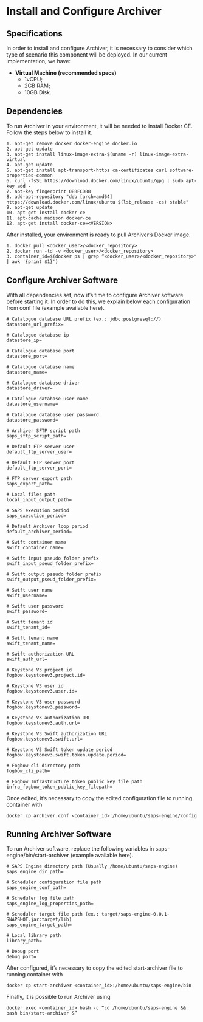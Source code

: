 # Install and Configure Archiver

## Specifications
In order to install and configure Archiver, it is necessary to consider which type of scenario this component will be deployed. In our current implementation, we have:

  - **Virtual Machine (recommended specs)**
    - 1vCPU;
    - 2GB RAM;
    - 10GB Disk.

## Dependencies
To run Archiver in your environment, it will be needed to install Docker CE. Follow the steps below to install it.

  ```
1. apt-get remove docker docker-engine docker.io
2. apt-get update
3. apt-get install linux-image-extra-$(uname -r) linux-image-extra-virtual
4. apt-get update
5. apt-get install apt-transport-https ca-certificates curl software-properties-common
6. curl -fsSL https://download.docker.com/linux/ubuntu/gpg | sudo apt-key add -
7. apt-key fingerprint 0EBFCD88
8. add-apt-repository "deb [arch=amd64] https://download.docker.com/linux/ubuntu $(lsb_release -cs) stable"
9. apt-get update
10. apt-get install docker-ce
11. apt-cache madison docker-ce
12. apt-get install docker-ce=<VERSION>
  ```

After installed, your environment is ready to pull Archiver’s Docker image.

  ```
  1. docker pull <docker_user>/<docker_repository>
  2. docker run -td -v <docker_user>/<docker_repository>
  3. container_id=$(docker ps | grep “<docker_user>/<docker_repository>" | awk '{print $1}')
  ```

## Configure Archiver Software
With all dependencies set, now it’s time to configure Archiver software before starting it. In order to do this, we explain below each configuration from conf file (example available here).

  ```
  # Catalogue database URL prefix (ex.: jdbc:postgresql://)
  datastore_url_prefix=

  # Catalogue database ip
  datastore_ip=

  # Catalogue database port
  datastore_port=

  # Catalogue database name
  datastore_name=

  # Catalogue database driver
  datastore_driver=

  # Catalogue database user name
  datastore_username=

  # Catalogue database user password
  datastore_password=

  # Archiver SFTP script path
  saps_sftp_script_path=

  # Default FTP server user
  default_ftp_server_user=

  # Default FTP server port
  default_ftp_server_port=

  # FTP server export path
  saps_export_path=

  # Local files path
  local_input_output_path=

  # SAPS execution period
  saps_execution_period=

  # Default Archiver loop period
  default_archiver_period=

  # Swift container name
  swift_container_name=

  # Swift input pseudo folder prefix
  swift_input_pseud_folder_prefix=

  # Swift output pseudo folder prefix
  swift_output_pseud_folder_prefix=

  # Swift user name
  swift_username=

  # Swift user password
  swift_password=

  # Swift tenant id
  swift_tenant_id=

  # Swift tenant name
  swift_tenant_name=

  # Swift authorization URL
  swift_auth_url=

  # Keystone V3 project id
  fogbow.keystonev3.project.id=

  # Keystone V3 user id
  fogbow.keystonev3.user.id=

  # Keystone V3 user password
  fogbow.keystonev3.password=

  # Keystone V3 authorization URL
  fogbow.keystonev3.auth.url=

  # Keystone V3 Swift authorization URL
  fogbow.keystonev3.swift.url=

  # Keystone V3 Swift token update period
  fogbow.keystonev3.swift.token.update.period=

  # Fogbow-cli directory path
  fogbow_cli_path=

  # Fogbow Infrastructure token public key file path
  infra_fogbow_token_public_key_filepath=
  ```

Once edited, it’s necessary to copy the edited configuration file to running container with

  ```
  docker cp archiver.conf <container_id>:/home/ubuntu/saps-engine/config
  ```

## Running Archiver Software
To run Archiver software, replace the following variables in saps-engine/bin/start-archiver (example available here).

  ```
  # SAPS Engine directory path (Usually /home/ubuntu/saps-engine)
  saps_engine_dir_path=

  # Scheduler configuration file path
  saps_engine_conf_path=

  # Scheduler log file path
  saps_engine_log_properties_path=

  # Scheduler target file path (ex.: target/saps-engine-0.0.1-SNAPSHOT.jar:target/lib)
  saps_engine_target_path=

  # Local library path
  library_path=

  # Debug port
  debug_port=
  ```

After configured, it’s necessary to copy the edited start-archiver file to running container with

  ```
  docker cp start-archiver <container_id>:/home/ubuntu/saps-engine/bin
  ```

Finally, it is possible to run Archiver using

  ```
  docker exec <container_id> bash -c “cd /home/ubuntu/saps-engine && bash bin/start-archiver &”
  ```
